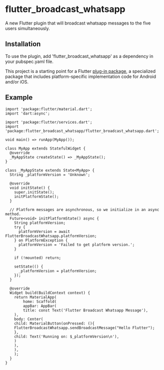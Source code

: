 # flutter_broadcast_whatsapp

A new Flutter plugin that will broadcast whatsapp messages to the five users simultaneously.

## Installation 

To use the plugin, add 'flutter_broadcast_whatsapp' as a dependency in your pubspec.yaml file.


This project is a starting point for a Flutter
[plug-in package](https://flutter.dev/developing-packages/),
a specialized package that includes platform-specific implementation code for
Android and/or iOS.

## Example

    import 'package:flutter/material.dart';
    import 'dart:async';
    
    import 'package:flutter/services.dart';
    import 'package:flutter_broadcast_whatsapp/flutter_broadcast_whatsapp.dart';
    
    void main() => runApp(MyApp());
    
    class MyApp extends StatefulWidget {
      @override
      _MyAppState createState() => _MyAppState();
    }
    
    class _MyAppState extends State<MyApp> {
      String _platformVersion = 'Unknown';
    
      @override
      void initState() {
        super.initState();
        initPlatformState();
      }
    
      // Platform messages are asynchronous, so we initialize in an async method.
      Future<void> initPlatformState() async {
        String platformVersion;
        try {
          platformVersion = await FlutterBroadcastWhatsapp.platformVersion;
        } on PlatformException {
          platformVersion = 'Failed to get platform version.';
        }
    
        if (!mounted) return;
    
        setState(() {
          _platformVersion = platformVersion;
        });
      }
    
      @override
      Widget build(BuildContext context) {
        return MaterialApp(
            home: Scaffold(
            appBar: AppBar(
            title: const Text('Flutter Broadcast Whatsapp Message'),
        ),
        body: Center(
        child: MaterialButton(onPressed: (){
        FlutterBroadcastWhatsapp.sendBroadcastMessage("Hello Flutter");
        },
        child: Text('Running on: $_platformVersion\n'),
        )
        ),
        ),
        );
      }
    }
    
